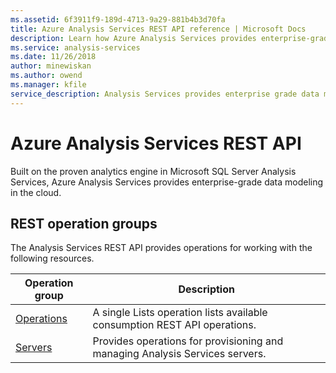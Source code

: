 ```yaml
---
ms.assetid: 6f3911f9-189d-4713-9a29-881b4b3d70fa
title: Azure Analysis Services REST API reference | Microsoft Docs
description: Learn how Azure Analysis Services provides enterprise-grade data modeling in the cloud.
ms.service: analysis-services
ms.date: 11/26/2018
author: minewiskan
ms.author: owend
ms.manager: kfile
service_description: Analysis Services provides enterprise grade data modeling in the Azure.
---
```


# Azure Analysis Services REST API

Built on the proven analytics engine in Microsoft SQL Server Analysis Services, Azure Analysis Services provides enterprise-grade data modeling in the cloud.

## REST operation groups

The Analysis Services REST API provides operations for working with the following resources.

| Operation group               | Description                                                                             |
|-------------------------------|-----------------------------------------------------------------------------------------|
| [Operations](xref:management.azure.com.analysisservices.operations)| A single Lists operation lists available consumption REST API operations.|
| [Servers](xref:management.azure.com.analysisservices.servers) | Provides operations for provisioning and managing Analysis Services servers. |
